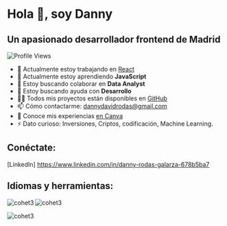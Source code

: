 # Hola 👋, soy Danny
## Un apasionado desarrollador frontend de Madrid

![Profile Views](https://komarev.com/ghpvc/?username=cohet3&label=Profile%20views&color=0e75b6&style=flat)



- 🔭 Actualmente estoy trabajando en [React](https://github.com/cohet3/React)
- 🌱 Actualmente estoy aprendiendo **JavaScript**
- 👯 Estoy buscando colaborar en **Data Analyst**
- 🤝 Estoy buscando ayuda con **Desarrollo**
- 👨‍💻 Todos mis proyectos están disponibles en [GitHub](https://github.com/cohet3)
- 📫 Cómo contactarme: [dannydavidrodas@gmail.com](mailto:dannydavidrodas@gmail.com)
- 📄 Conoce mis experiencias [en Canva](https://www.canva.com/design/DAEvcMWr8c4/tivlf2RYIVliQfqulRU1hQ/edit?utm_content=DAEvcMWr8c4&utm_campaign=designshare&utm_medium=link2&utm_source=sharebutton)
- ⚡ Dato curioso: Inversiones, Criptos, codificación, Machine Learning.

## Conéctate:

 [LinkedIn] https://www.linkedin.com/in/danny-rodas-galarza-678b5ba7
<!-- Aquí puedes agregar enlaces a tus perfiles de redes sociales -->

## Idiomas y herramientas:

<!-- Aquí puedes agregar los íconos de las tecnologías con las que trabajas -->
<p><img align="left" src="https://github-readme-stats.vercel.app/api/top-langs?username=cohet3&show_icons=true&locale=en&layout=compact" alt="cohet3" /> </p>

<p> <img align="center" src="https://github-readme-stats.vercel.app/api?username=cohet3&show_icons=true&locale=en" alt="cohet3" /> </p>

<p><img align="center" src="https://github-readme-streak-stats.herokuapp.com/?user=cohet3&" alt="cohet3" /></p>
<!-- Agrega tus estadísticas de GitHub si lo deseas -->
